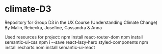 # climate-D3
Repository for Group D3 in the UX Course (Understanding Climate Change)
By Malin, Rebecka, Josefine, Cassandra & Anna


Used resources for project: 
npm install react-router-dom
npm install semantic-ui-css
npm i --save react-lazy-hero styled-components
npm install recharts
nom install semantic-ui-react
